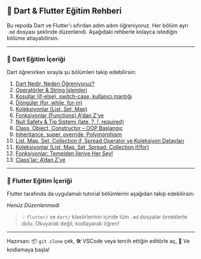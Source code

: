 

## 🧭 Dart & Flutter Eğitim Rehberi

Bu repoda Dart ve Flutter'ı sıfırdan  adım adım öğreniyoruz. Her bölüm ayrı `.md` dosyası şeklinde düzenlendi. Aşağıdaki rehberle kolayca istediğin bölüme atlayabilirsin.

---

### 🧱 Dart Eğitim İçeriği

Dart öğrenirken sırayla şu bölümleri takip edebilirsin:

1. [Dart Nedir, Neden Öğreniyoruz?](dart/bolum1/bolum1.md)
2. [Operatörler & String İşlemleri](dart/bolum2/bolum2.md)
3. [Koşullar (if-else), switch-case, kullanıcı mantığı](dart/bolum3/bolum3.md)
4. [Döngüler (for, while, for-in)](dart/bolum4/bolum4.md)
5. [Koleksiyonlar (List, Set, Map)](dart/bolum5/bolum5.md)
6. [Fonksiyonlar (Functions) A'dan Z'ye](dart/bolum6/bolum6.md)
7. [Null Safety & Tip Sistemi (late, ?, !, required)](dart/bolum7/bolum7.md)
8. [Class, Object, Constructor – OOP Başlangıç](dart/bolum8/bolum8.md)
9. [Inheritance, super, override, Polymorphism](dart/bolum9/bolum9.md)
10. [List, Map, Set, Collection if, Spread Operator ve Koleksiyon Detayları](dart/bolum10/bolum10.md)
11. [Koleksiyonlar (List, Map, Set, Spread, Collection if/for)](dart/bolum11/bolum11.md)
12. [Fonksiyonlar: Temelden İleriye Her Şey!](dart/bolum12/bolum12.md)
13. [Class'lar: A’dan Z’ye](dart/bolum13/bolum13.md)

---

### 🦋 Flutter Eğitim İçeriği

Flutter tarafında da uygulamalı tutorial bölümlerini aşağıdan takip edebilirsin:

*Henüz Düzenlenmedi*

> 💡 `flutter/` ve `dart/` klasörlerinin içinde tüm `.md` dosyalar örneklerle dolu. Okuyarak değil, kodlayarak öğren!

---


Hazırsan:
📦 `git clone` çek,
🛠️ VSCode veya tercih ettiğin editörle aç,
🚀 Ve kodlamaya başla!


